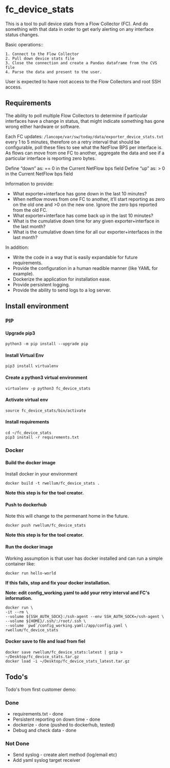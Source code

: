 # fc_device_stats

This is a tool to pull device stats from a Flow Collector (FC). And do
something with that data in order to get early alerting on any interface status
changes.

Basic operations::

    1. Connect to the Flow Collector
    2. Pull down device stats file
    3. Close the connection and create a Pandas dataframe from the CVS file
    4. Parse the data and present to the user.

User is expected to have root access to the Flow Collectors and root SSH
access.

## Requirements

The ability to poll multiple Flow Collectors to determine if particular
interfaces have a change in status, that might indicate something has gone
wrong either hardware or software.

Each FC updates: ```/lancope/var/sw/today/data/exporter_device_stats.txt```
every 1 to 5 minutes, therefore on a retry interval that should be
configurable, poll these files to see what the NetFlow BPS per interface is. As
flows can move from one FC to another, aggregate the data and see if a
particular interface is reporting zero bytes.

Define “down” as: == 0 in the Current NetFlow bps field
Define “up” as: > 0 in the Current NetFlow bps field

Information to provide:

- What exporter+interface has gone down in the last 10 minutes?
- When netflow moves from one FC to another, it’ll start reporting as zero on
  the old one and >0 on the new one. Ignore the zero bps reported from the old
  FC.
- What exporter+interface has come back up in the last 10 minutes?
- What is the cumulative down time for any given exporter+interface in the last month?
- What is the cumulative down time for all our exporter+interfaces in the last month?

In addition:

- Write the code in a way that is easily expandable for future requirements.
- Provide the configuration in a human readible manner (like YAML for example).
- Dockerize the application for installation ease.
- Provide persistent logging.
- Provide the ability to send logs to a log server.

## Install environment

### PIP

#### Upgrade pip3

    python3 -m pip install --upgrade pip

#### Install Virtual Env

    pip3 install virtualenv

#### Create a python3 virtual environment

    virtualenv -p python3 fc_device_stats

#### Activate virtual env

    source fc_device_stats/bin/activate

#### Install requirements

    cd ~/fc_device_stats
    pip3 install -r requirements.txt

### Docker

#### Build the docker image

Install docker in your environment

    docker build -t rwellum/fc_device_stats .

**Note this step is for the tool creator.**

#### Push to dockerhub

Note this will change to the permenant home in the future.

    docker push rwellum/fc_device_stats

**Note this step is for the tool creator.**

#### Run the docker image

Working assumption is that user has docker installed and can run a simple
container like:

    docker run hello-world

**If this fails, stop and fix your docker installation.**

**Note: edit config_working.yaml to add your retry interval and FC's information.**

    docker run \
    -it --rm \
    --volume ${SSH_AUTH_SOCK}:/ssh-agent --env SSH_AUTH_SOCK=/ssh-agent \
    --volume ${HOME}/.ssh/:/root/.ssh \
    --volume `pwd`/config_working.yaml:/app/config.yaml \
    rwellum/fc_device_stats

#### Docker save to file and load from fiel

    docker save rwellum/fc_device_stats:latest | gzip > ~/Desktop/fc_device_stats.tar.gz
    docker load -i ~/Desktop/fc_device_stats_latest.tar.gz

## Todo's

Todo's from first customer demo:

### Done

- requirements.txt - done
- Persistent reporting on down time - done
- dockerize - done (pushed to dockerhub, tested)
- Debug and check data - done

### Not Done

- Send syslog - create alert method (log/email etc)
- Add yaml syslog target receiver
